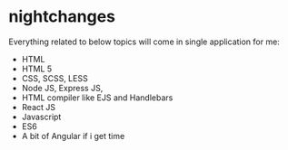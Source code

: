 # nightchanges

Everything related to below topics will come in single application for me: 

- HTML
- HTML 5 
- CSS, SCSS, LESS
- Node JS, Express JS, 
- HTML compiler like EJS and Handlebars
- React JS
- Javascript
- ES6
- A bit of Angular if i get time

